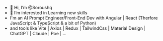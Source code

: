 - 👋 Hi, I’m @Soroushq
- 👀 I’m interested in Learning new skills
- I'm an AI Prompt Engineer/Front-End Dev with Angular | React (Therfore JavaScript & TypeScript & a bit of Python)
- and tools like Vite | Axios | Redux | TailwindCss | Material Design | ChatGPT | Claude | Poe | ...
  

<!---
Soroushq/Soroushq is a ✨ special ✨ repository because its `README.md` (this file) appears on your GitHub profile.
You can click the Preview link to take a look at your changes.
--->
